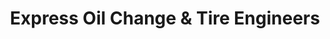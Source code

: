 ---
title: "Express Oil Change & Tire Engineers"
url: /duluth/express-oil-change-und-tire-engineers/
shop: Reifen
---
